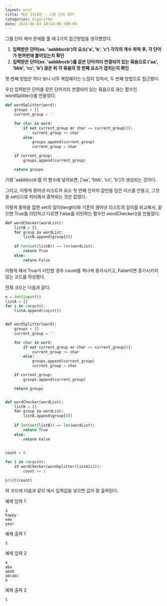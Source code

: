 ```yaml
---
layout: post
title: 백준 1316번 - 그룹 단어 체커
categories: Algorithm
date: 2023-06-03 18:54:00 +09:00
---
```

그룹 단어 체커 문제를 풀 때 2가지 접근방법을 생각했었다.

1. **입력받은 단어(ex. 'aabbbccb')의 요소('a', 'b', 'c') 각각의 개수 파악 후, 각 단어가 한꺼번에 붙어있는지 확인**
2. **입력받은 단어(ex. 'aabbbccb')를 같은 단어끼리 연결되어 있는 묶음으로 ('aa', 'bbb', 'cc', 'b') 끊은 뒤 각 묶음의 첫 번째 요소가 겹치는지 확인**

첫 번째 방법은 하다 보니 너무 복잡해지는 느낌이 있어서, 두 번째 방법으로 접근했다.

우선 입력받은 단어를 같은 단어끼리 연결되어 있는 묶음으로 끊는 함수인 wordSplitter()를 만들었다.

```python
def wordSplitter(word):
    groups = []
    current_group = ''

    for char in word:
        if not current_group or char == current_group[0]:
            current_group += char
        else:
            groups.append(current_group)
            current_group = char

    if current_group:
        groups.append(current_group)

    return groups
```

가령 'aabbbccb'를 이 함수에 넣어보면, \['aa', 'bbb', 'cc', 'b'\]가 생성되는 것이다.

그리고, 이렇게 끊어낸 리스트의 요소 첫 번째 인자의 값만을 담은 리스를 만들고, 그것을 set()으로 처리해서 중복되는 것은 없앴다.

이렇게 중복을 없앤 set의 길이(length)와 기존의 끊어낸 리스트의 길이를 비교해서, 같으면 True를 리턴하고 다르면 False를 리턴하는 함수인 wordChecker()을 만들었다.

```python
def wordChecker(wordList):
    listB = []
    for group in wordList:
        listB.append(group[0])
    
    if len(set(listB)) == len(wordList):
        return True
    else:
        return False
```

이렇게 해서 True가 리턴할 경우 count를 하나씩 증가시키고, False이면 증가시키지 않는 코드를 작성했다.

전체 코드는 다음과 같다.

```python
n = int(input())
listA = []
for i in range(n):
    listA.append(input())


def wordSplitter(word):
    groups = []
    current_group = ''

    for char in word:
        if not current_group or char == current_group[0]:
            current_group += char
        else:
            groups.append(current_group)
            current_group = char

    if current_group:
        groups.append(current_group)

    return groups


def wordChecker(wordList):
    listB = []
    for group in wordList:
        listB.append(group[0])
    
    if len(set(listB)) == len(wordList):
        return True
    else:
        return False
    

count = 0

for i in range(n):
    if wordChecker(wordSplitter(listA[i])):
        count += 1

print(count)
```

위 코드에 다음과 같이 예시 입력값을 넣으면 값이 잘 출력된다.

예제 입력 1
```
3
happy
new
year
```
예제 출력 1
```
3
```

예제 입력 2
```
4
aba
abab
abcabc
a
```
예제 출력 2
```
1
```
